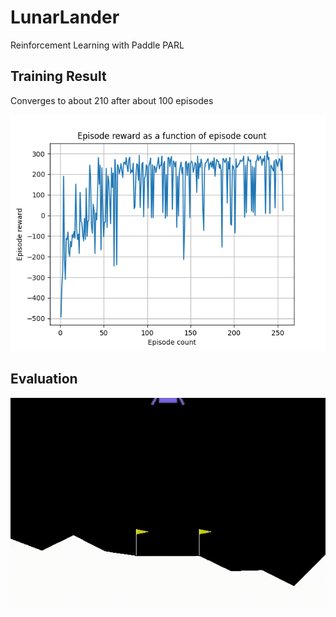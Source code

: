 # LunarLander

Reinforcement Learning with Paddle PARL

## Training Result

Converges to about 210 after about 100 episodes

![Training Result](summary.png)

## Evaluation

![Evaluation of Agent](test.gif)

